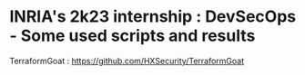 # INRIA's 2k23 internship : DevSecOps - Some used scripts and results

TerraformGoat : https://github.com/HXSecurity/TerraformGoat


